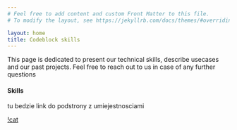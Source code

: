 ```yaml
---
# Feel free to add content and custom Front Matter to this file.
# To modify the layout, see https://jekyllrb.com/docs/themes/#overriding-theme-defaults

layout: home
title: Codeblock skills
---
```


This page is dedicated to present our technical skills, describe usecases and our past projects. Feel free to reach out to us in case of any further questions

#### Skills

tu bedzie link do podstrony z umiejestnosciami

[!cat](images/image1.png)
